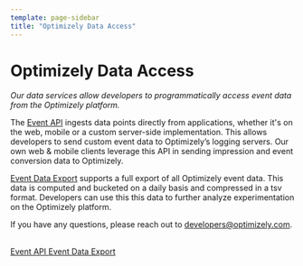 ```yaml
---
template: page-sidebar
title: "Optimizely Data Access"
---
```


# Optimizely Data Access

*Our data services allow developers to programmatically access event data from the Optimizely platform.*

The [Event API](/events/api) ingests data points directly from applications, whether it's on the web, mobile or a custom server-side implementation. This allows developers to send custom event data to Optimizely’s logging servers. Our own web & mobile clients leverage this API in sending impression and event conversion data to Optimizely. 

[Event Data Export](/events/export) supports a full export of all Optimizely event data. This data is computed and bucketed on a daily basis and compressed in a tsv format. Developers can use this this data to further analyze experimentation on the Optimizely platform.  

If you have any questions, please reach out to [developers@optimizely.com](mailto:developers@optimizely.com).

<br />

<div class="flex flex-justified--between soft-quad--sides">

<a class="button button--highlight display--block width--200 text--center" href="/events/api">
Event API
</a>

<a class="button button--highlight display--block width--200 text--center" href="/events/export">
Event Data Export
</a>

</div>
